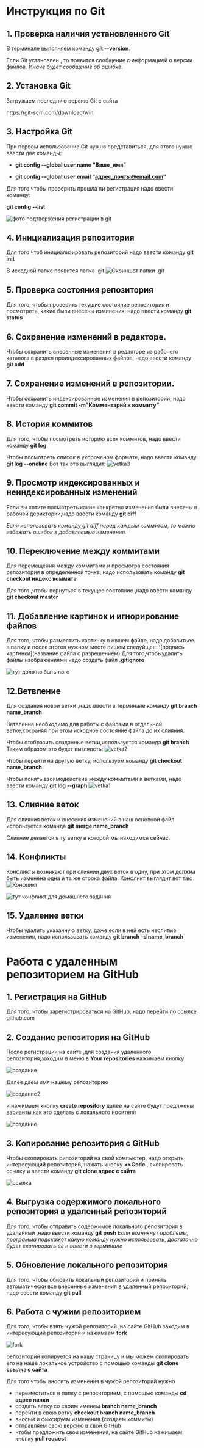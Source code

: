 # Инструкция по Git

## 1. Проверка наличия установленного Git

В терминале выполняем команду **git --version**.

Если Git установлен , то появится сообщение с информацией о версии файлов.
*Иначе будет сообщение об ошибке.*

## 2. Установка Git

Загружаем последнию версию Git c сайта

https://git-scm.com/download/win

## 3.  Настройка Git

При первом использование Git нужно представиться, для этого нужно ввести две команды:
*  **git config --global user.name "Ваше_имя"**

*  **git config --global user.email "адрес_почты@email.com"**

Для того чтобы проверить прошла ли регистрация надо ввести команду:

**git config --list**

![фото подтвержения регистрации в git](vetka5.png)

## 4. Инициализация репозитория


Для того чтоб инициализировать репозиторий надо ввести команду **git init**

В исходной папке появится папка .git
![Скриншот папки .git](vetka6.png)

## 5. Проверка состояния репозитория

Для того, чтобы проверить текущие состояние репозитория и посмотреть, какие были внесены изминения, надо ввести команду **git status**

## 6. Сохранение изменений в редакторе.

Чтобы сохранить внесенные изменения в редакторе из рабочего каталога в раздел проиндексированных файлов, надо ввести команду **git add**

## 7. Сохранение изменений в репозитории.

Чтобы сохранить индексированные изменения в репозитории, надо ввести команду **git commit  -m"Комментарий к коммиту"**

## 8. История коммитов

Для того, чтобы посмотреть историю всех коммитов, надо ввести команду **git log**

Чтобы посмотреть список в укороченом формате, надо ввести команду **git log --oneline**
Вот так это выглядит:
![vetka3](vetka3.png)

## 9. Просмотр индексированных и неиндексированных изменений

Если вы хотите посмотреть какие конкретно изменения были внесены в рабочей дериктории,надо ввести команду **git diff**

*Если использовать команду git diff перед каждым коммитом, то можно избежать ошибок в добавляемые изменения.*

## 10. Переключение между коммитами

Для перемещения между коммитами и просмотра состояния репозитория в определенной точке, надо использовать команду **git checkout индекс коммита**

Для того ,чтобы вернуться в текущее состояние ,надо ввести команду **git checkout master**

## 11. Добавление картинок и игнорирование файлов

Для того, чтобы разместить картинку в нвшем файле, надо добавитьее в папку и после этогов нужном месте пишем следуйщее:
![подпись картинки](название файла с разрешением)
Для того,чтобыудалить файлы изображениями надо создать файл **.gitignore**

![тут должно быть лого](gitlog.png)

## 12.Ветвление

Для создания новой ветки ,надо ввести в терминале команду **git branch name_branch**

Ветвление необходимо для работы с файлами в отдельной ветке,сохраняя при этом исходное состояние файла до их слияния.

Чтобы отобразить созданные ветки,используется команда **git branch**
Таким образом это будет выглядеть:
![vetka2](vetka2.png)

Чтобы перейти на другую ветку, используем команду **git checkout name_branch**

Чтобы понять взоимодействие между коммитами и ветками, надо ввести команду **git log --graph**
![vetka1](vetka1.png)

## 13. Слияние веток

Для слияния веток и внесения изменений в наш основной файл используется команда **git merge name_branch**

Слияние делается в ту ветку в которой мы находимся сейчас.

## 14. Конфликты

Конфликты возникают при слиянии двух веток в одну, при этом должна быть изменена одна и та же строка файла.
Конфликт выглядит вот так:
![Конфликт](Conflict.png)

![тут конфликт для домашнего задания](vetka4.png)

## 15. Удаление ветки

Чтобы удалить указанную  ветку, даже если в ней есть неслитые изменения, надо использовать команду **git branch -d name_branch**

 # Работа с удаленным репозиторием на GitHub

## 1. Регистрация на GitHub
 Для того, чтобы зарегистрироваться на GitHub, надо перейти по ссылке github.com

 ## 2. Создание репозитория на GitHub

 После регистрации на сайте ,для создания удаленного репозитория,заходим в меню в **Your repositories** нажимаем кнопку 

 ![создание](create.png)

 Далее даем имя нашему репозиторию

 ![создание2](create2.png)

 и нажимаем кнопку **create repository** далее на сайте будут предлжены варианты,как это сделать с локального носителя

 ![создание](create3.png)
 
## 3. Копирование репозитория с GitHub 
Чтобы скопировать рипозиторий на свой компьютер, надо открыть интересующий репозиторий, нажать кнопку **<>Code** , скопировать ссылку и ввести команду **git clone адрес с сайта**

![ссылка](create4.png)

## 4. Выгрузка содержимого локального репозитория в удаленный репозиторий

Для того, чтобы отправить содержимое локального репозитория в удаленный ,надо ввести команду **git push** 
*Если возникнут проблемы, программа подскажет какую команду нужно использовать, достаточно будет скопировать ее и ввести в терминале*

## 5. Обновление локального репозитория

Для того, чтобы обновить локальный репозиторий и принять автоматически все внесенные изменения в удаленный репозиторий, надо ввести команду **git pull**
 
 ## 6. Работа с чужим репозиторием

 Для того, чтобы взять чужой репозиторий ,на сайте GitHub  заходим в интересующий репозиторий и нажимаем **fork** 

 ![fork](fork.jpg)

 репозиторий копируется на нашу страницу и мы можем скопировать его на наше локальное устройство с помощью команды **git clone ссылка с сайта**

Для того чтобы вносить изменения в чужой репозиторий нужно 
* переместиться в папку с репозиторием, с помощью команды **cd адрес папки**
* создать ветку  со своим именем **branch name_branch**
* перейти в свою ветку **checkout branch name_branch**
* вносим и фиксируем изменения (создаем коммиты)
* отправляем свою версию в свой GitHub
* чтобы предложить свои изменения, на сайте GitHub нажимаем кнопку **pull request**